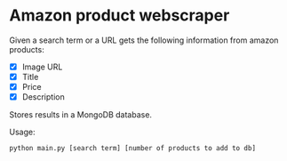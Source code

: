 # Amazon product webscraper

Given a search term or a URL gets the following information from amazon products:

- [x] Image URL
- [x] Title
- [x] Price
- [x] Description

Stores results in a MongoDB database.

Usage:
```
python main.py [search term] [number of products to add to db]
```
